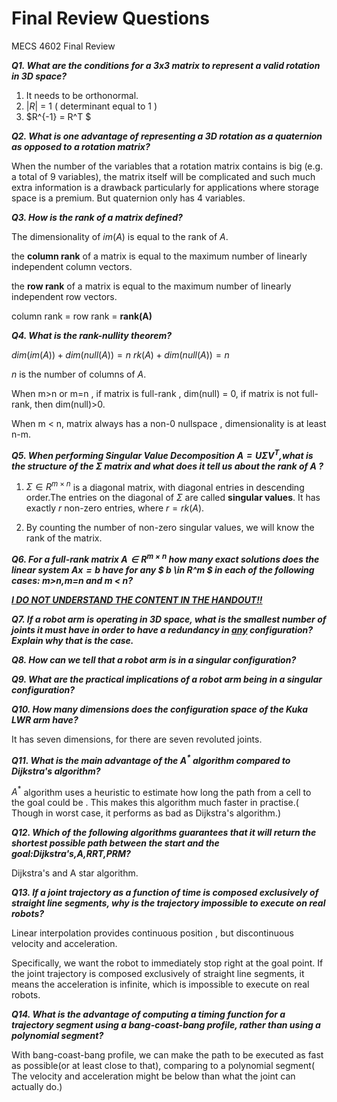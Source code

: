 # Final Review Questions
MECS 4602 Final Review

***Q1. What are the conditions for a 3x3 matrix to represent a valid rotation in 3D space?***

1. It needs to be orthonormal.
2. $|R|$ = 1 ( determinant equal to 1 )
3. $R^{-1} = R^T $



***Q2. What is one advantage of representing a 3D rotation as a quaternion as opposed to a rotation matrix?***


When the number of the variables that a rotation matrix contains is big (e.g. a total of 9 variables), the matrix itself will be complicated and such much extra information is a drawback particularly for applications where storage space is a premium. But quaternion only has 4 variables.


***Q3. How is the rank of a matrix defined?***

The dimensionality of $im(A)$ is equal to the rank of $A$.

the **column rank** of a matrix is equal to the maximum number of linearly independent column vectors.

the **row rank** of a matrix is equal to the maximum number of linearly independent row vectors.

column rank = row rank = **rank(A)**


***Q4. What is the rank-nullity theorem?***

$dim(im(A)) + dim(null(A)) = n$
$rk(A) + dim(null(A)) = n$

$n$ is the number of columns of $A$.

When m>n or m=n , if matrix is full-rank , dim(null) = 0, if matrix is not full-rank, then dim(null)>0.

When m < n, matrix always has a non-0 nullspace , dimensionality is at least n-m.


***Q5. When performing Singular Value Decomposition $A=U\Sigma V^{T}$,what is the structure of the $\Sigma$ matrix and what does it tell us about the rank of $A$ ?***

1. $\Sigma \in R^{m\times n}$ is a diagonal matrix, with diagonal entries in descending order.The entries on the diagonal of $\Sigma$ are called **singular values**. It has exactly $r$ non-zero entries, where $r = rk(A)$.

2. By counting the number of non-zero singular values, we will know the rank of the matrix.


***Q6. For a full-rank matrix $A \in R^{m \times n}$ how many exact solutions does the linear system $Ax=b$ have for any $ b \in R^m $ in each of the following cases: m>n,m=n and m < n?***


<ins>***I DO NOT UNDERSTAND THE CONTENT IN THE HANDOUT!!***</ins>




***Q7. If a robot arm is operating in 3D space, what is the smallest number of joints it must have in order to have a redundancy in <ins>any</ins> configuration? Explain why that is the case.***



***Q8. How can we tell that a robot arm is in a singular configuration?***


***Q9. What are the practical implications of a robot arm being in a singular configuration?***

***Q10. How many dimensions does the configuration space of the Kuka LWR arm have?***

It has seven dimensions, for there are seven revoluted joints.

***Q11. What is the main advantage of the $A^{*}$ algorithm compared to Dijkstra's algorithm?***

$A^{*}$ algorithm uses a heuristic to estimate how long the path from a cell to the goal could be . This makes this algorithm much faster in practise.( Though in worst case, it performs as bad as Dijkstra's algorithm.)


***Q12. Which of the following algorithms guarantees that it will return the shortest possible path between the start and the goal:Dijkstra's,A,RRT,PRM?***

Dijkstra's and A star algorithm.


***Q13. If a joint trajectory as a function of time is composed exclusively of straight line segments, why is the trajectory impossible to execute on real robots?***

Linear interpolation provides continuous position , but discontinuous velocity and acceleration. 

Specifically, we want the robot to immediately stop right at the goal point. If the joint trajectory is composed exclusively of straight line segments, it means the acceleration is infinite, which is impossible to execute on real robots.


***Q14. What is the advantage of computing a timing function for a trajectory segment using a bang-coast-bang profile, rather than using a polynomial segment?***

With bang-coast-bang profile, we can make the path to be executed as fast as possible(or at least close to that), comparing to a polynomial segment( The velocity and acceleration might be below than what the joint can actually do.)